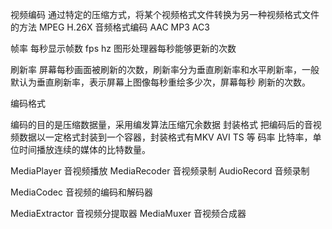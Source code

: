 视频编码 通过特定的压缩方式，将某个视频格式文件转换为另一种视频格式文件的方法
 MPEG H.26X
音频格式编码
AAC 
MP3
AC3


帧率 每秒显示帧数    fps hz
图形处理器每秒能够更新的次数


刷新率
屏幕每秒画面被刷新的次数，刷新率分为垂直刷新率和水平刷新率，一般默认为垂直刷新率，表示屏幕上图像每秒重绘多少次，屏幕每秒
刷新的次数。

编码格式

编码的目的是压缩数据量，采用编发算法压缩冗余数据
封装格式
把编码后的音视频数据以一定格式封装到一个容器，封装格式有MKV AVI TS 等
码率
比特率，单位时间播放连续的媒体的比特数量。

MediaPlayer 
音视频播放
MediaRecoder
音视频录制
AudioRecord
音频录制

MediaCodec
音视频的编码和解码器

MediaExtractor
音视频分提取器
MediaMuxer
音视频合成器
